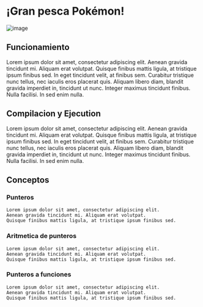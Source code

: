 # ¡Gran pesca Pokémon!

![image](https://images-wixmp-ed30a86b8c4ca887773594c2.wixmp.com/f/4fd9f2ad-e10f-43d5-83c4-4a1014d767af/d9a9dfy-26411b0a-f9bc-472a-aab9-eeab31048385.jpg/v1/fill/w_800,h_451,q_75,strp/pokemon_fishing_by_kafel88_d9a9dfy-fullview.jpg?token=eyJ0eXAiOiJKV1QiLCJhbGciOiJIUzI1NiJ9.eyJzdWIiOiJ1cm46YXBwOiIsImlzcyI6InVybjphcHA6Iiwib2JqIjpbW3siaGVpZ2h0IjoiPD00NTEiLCJwYXRoIjoiXC9mXC80ZmQ5ZjJhZC1lMTBmLTQzZDUtODNjNC00YTEwMTRkNzY3YWZcL2Q5YTlkZnktMjY0MTFiMGEtZjliYy00NzJhLWFhYjktZWVhYjMxMDQ4Mzg1LmpwZyIsIndpZHRoIjoiPD04MDAifV1dLCJhdWQiOlsidXJuOnNlcnZpY2U6aW1hZ2Uub3BlcmF0aW9ucyJdfQ.8qiwRMe1N6plT2YnLTMLVbScHyD2j5zp_6Yhi_4Y5vc)

## Funcionamiento

  Lorem ipsum dolor sit amet, consectetur adipiscing elit. Aenean gravida tincidunt mi. Aliquam erat volutpat. Quisque finibus mattis ligula, at tristique ipsum finibus sed. In eget tincidunt velit, at finibus sem. Curabitur tristique nunc tellus, nec iaculis eros placerat quis. Aliquam libero diam, blandit gravida imperdiet in, tincidunt ut nunc. Integer maximus tincidunt finibus. Nulla facilisi. In sed enim nulla.

## Compilacion y Ejecution

  Lorem ipsum dolor sit amet, consectetur adipiscing elit. Aenean gravida tincidunt mi. Aliquam erat volutpat. Quisque finibus mattis ligula, at tristique ipsum finibus sed. In eget tincidunt velit, at finibus sem. Curabitur tristique nunc tellus, nec iaculis eros placerat quis. Aliquam libero diam, blandit gravida imperdiet in, tincidunt ut nunc. Integer maximus tincidunt finibus. Nulla facilisi. In sed enim nulla.

## Conceptos
  
  ### Punteros
    Lorem ipsum dolor sit amet, consectetur adipiscing elit. 
    Aenean gravida tincidunt mi. Aliquam erat volutpat. 
    Quisque finibus mattis ligula, at tristique ipsum finibus sed.
    
  ### Aritmetica de punteros
    Lorem ipsum dolor sit amet, consectetur adipiscing elit. 
    Aenean gravida tincidunt mi. Aliquam erat volutpat. 
    Quisque finibus mattis ligula, at tristique ipsum finibus sed.
    
  ### Punteros a funciones
    Lorem ipsum dolor sit amet, consectetur adipiscing elit. 
    Aenean gravida tincidunt mi. Aliquam erat volutpat. 
    Quisque finibus mattis ligula, at tristique ipsum finibus sed.
